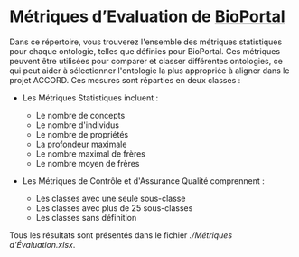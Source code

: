 # Métriques d’Evaluation de [BioPortal](https://www.bioontology.org/wiki/Ontology_Metrics)

Dans ce répertoire, vous trouverez l'ensemble des métriques statistiques pour chaque ontologie, telles que définies pour BioPortal. Ces métriques peuvent être utilisées pour comparer et classer différentes ontologies, ce qui peut aider à sélectionner l'ontologie la plus appropriée à aligner dans le projet ACCORD. Ces mesures sont réparties en deux classes :

- Les Métriques Statistiques incluent :
  - Le nombre de concepts
  - Le nombre d'individus
  - Le nombre de propriétés
  - La profondeur maximale
  - Le nombre maximal de frères
  - Le nombre moyen de frères

- Les Métriques de Contrôle et d'Assurance Qualité comprennent :
  - Les classes avec une seule sous-classe
  - Les classes avec plus de 25 sous-classes
  - Les classes sans définition

Tous les résultats sont présentés dans le fichier *./Métriques d'Évaluation.xlsx*.